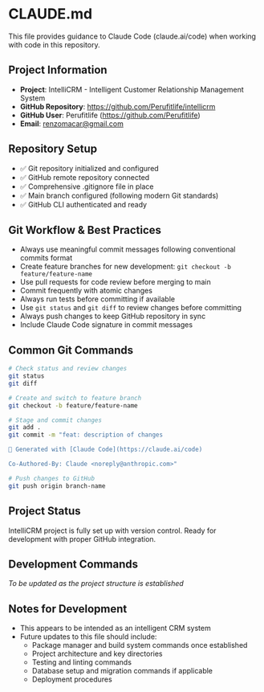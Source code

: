 # CLAUDE.md

This file provides guidance to Claude Code (claude.ai/code) when working with code in this repository.

## Project Information
- **Project**: IntelliCRM - Intelligent Customer Relationship Management System
- **GitHub Repository**: https://github.com/Perufitlife/intellicrm
- **GitHub User**: Perufitlife (https://github.com/Perufitlife)
- **Email**: renzomacar@gmail.com

## Repository Setup
- ✅ Git repository initialized and configured
- ✅ GitHub remote repository connected
- ✅ Comprehensive .gitignore file in place
- ✅ Main branch configured (following modern Git standards)
- ✅ GitHub CLI authenticated and ready

## Git Workflow & Best Practices
- Always use meaningful commit messages following conventional commits format
- Create feature branches for new development: `git checkout -b feature/feature-name`
- Use pull requests for code review before merging to main
- Commit frequently with atomic changes
- Always run tests before committing if available
- Use `git status` and `git diff` to review changes before committing
- Always push changes to keep GitHub repository in sync
- Include Claude Code signature in commit messages

## Common Git Commands
```bash
# Check status and review changes
git status
git diff

# Create and switch to feature branch
git checkout -b feature/feature-name

# Stage and commit changes
git add .
git commit -m "feat: description of changes

🤖 Generated with [Claude Code](https://claude.ai/code)

Co-Authored-By: Claude <noreply@anthropic.com>"

# Push changes to GitHub
git push origin branch-name
```

## Project Status
IntelliCRM project is fully set up with version control. Ready for development with proper GitHub integration.

## Development Commands
*To be updated as the project structure is established*

## Notes for Development
- This appears to be intended as an intelligent CRM system
- Future updates to this file should include:
  - Package manager and build system commands once established
  - Project architecture and key directories
  - Testing and linting commands
  - Database setup and migration commands if applicable
  - Deployment procedures